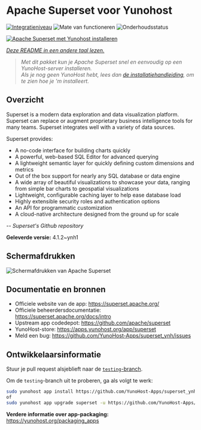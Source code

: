 <!--
NB: Deze README is automatisch gegenereerd door <https://github.com/YunoHost/apps/tree/master/tools/readme_generator>
Hij mag NIET handmatig aangepast worden.
-->

# Apache Superset voor Yunohost

[![Integratieniveau](https://apps.yunohost.org/badge/integration/superset)](https://ci-apps.yunohost.org/ci/apps/superset/)
![Mate van functioneren](https://apps.yunohost.org/badge/state/superset)
![Onderhoudsstatus](https://apps.yunohost.org/badge/maintained/superset)

[![Apache Superset met Yunohost installeren](https://install-app.yunohost.org/install-with-yunohost.svg)](https://install-app.yunohost.org/?app=superset)

*[Deze README in een andere taal lezen.](./ALL_README.md)*

> *Met dit pakket kun je Apache Superset snel en eenvoudig op een YunoHost-server installeren.*  
> *Als je nog geen YunoHost hebt, lees dan [de installatiehandleiding](https://yunohost.org/install), om te zien hoe je 'm installeert.*

## Overzicht

Superset is a modern data exploration and data visualization platform. Superset can replace or augment proprietary business intelligence tools for many teams. Superset integrates well with a variety of data sources.

Superset provides:

- A no-code interface for building charts quickly
- A powerful, web-based SQL Editor for advanced querying
- A lightweight semantic layer for quickly defining custom dimensions and metrics
- Out of the box support for nearly any SQL database or data engine
- A wide array of beautiful visualizations to showcase your data, ranging from simple bar charts to geospatial visualizations
- Lightweight, configurable caching layer to help ease database load
- Highly extensible security roles and authentication options
- An API for programmatic customization
- A cloud-native architecture designed from the ground up for scale

*-- Superset's Github repository*


**Geleverde versie:** 4.1.2~ynh1

## Schermafdrukken

![Schermafdrukken van Apache Superset](./doc/screenshots/explore.jpg)

## Documentatie en bronnen

- Officiele website van de app: <https://superset.apache.org/>
- Officiele beheerdersdocumentatie: <https://superset.apache.org/docs/intro>
- Upstream app codedepot: <https://github.com/apache/superset>
- YunoHost-store: <https://apps.yunohost.org/app/superset>
- Meld een bug: <https://github.com/YunoHost-Apps/superset_ynh/issues>

## Ontwikkelaarsinformatie

Stuur je pull request alsjeblieft naar de [`testing`-branch](https://github.com/YunoHost-Apps/superset_ynh/tree/testing).

Om de `testing`-branch uit te proberen, ga als volgt te werk:

```bash
sudo yunohost app install https://github.com/YunoHost-Apps/superset_ynh/tree/testing --debug
of
sudo yunohost app upgrade superset -u https://github.com/YunoHost-Apps/superset_ynh/tree/testing --debug
```

**Verdere informatie over app-packaging:** <https://yunohost.org/packaging_apps>
